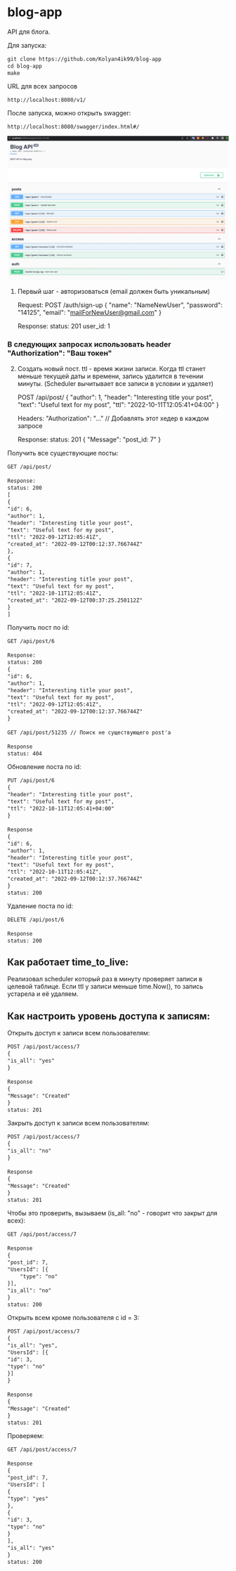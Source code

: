 # blog-app

API для блога.

Для запуска:
    
    git clone https://github.com/Kolyan4ik99/blog-app
    cd blog-app
    make

URL для всех запросов

    http://localhost:8080/v1/

После запуска, можно открыть swagger:
    
    http://localhost:8080/swagger/index.html#/

![img.png](imgs/img.png)

1) Первый шаг - авторизоваться (email должен быть уникальным)


    Request:
    POST /auth/sign-up
    {
    "name": "NameNewUser",
    "password": "14125",
    "email": "mailForNewUser@gmail.com"
    }

    Response:
    status: 201
    user_id: 1


### В следующих запросах использовать header "Authorization": "Ваш токен"

2) Создать новый пост. ttl - время жизни записи. Когда ttl станет меньше текущей даты и времени, запись удалится в течении минуты. 
(Scheduler вычитывает все записи в условии и удаляет)


    POST /api/post/
    {
    "author": 1,
    "header": "Interesting title your post",
    "text": "Useful text for my post",
    "ttl": "2022-10-11T12:05:41+04:00"
    }

    Headers: "Authorization": "..." // Добавлять этот хедер в каждом запросе

    Response:
    status: 201
    {
    "Message": "post_id: 7"
    }

Получить все существующие посты:

    GET /api/post/

    Response:
    status: 200
    [
    {
    "id": 6,
    "author": 1,
    "header": "Interesting title your post",
    "text": "Useful text for my post",
    "ttl": "2022-09-12T12:05:41Z",
    "created_at": "2022-09-12T00:12:37.766744Z"
    },
    {
    "id": 7,
    "author": 1,
    "header": "Interesting title your post",
    "text": "Useful text for my post",
    "ttl": "2022-10-11T12:05:41Z",
    "created_at": "2022-09-12T00:37:25.250112Z"
    }
    ]

Получить пост по id:

    GET /api/post/6

    Response:
    status: 200
    {
    "id": 6,
    "author": 1,
    "header": "Interesting title your post",
    "text": "Useful text for my post",
    "ttl": "2022-09-12T12:05:41Z",
    "created_at": "2022-09-12T00:12:37.766744Z"
    }

    GET /api/post/51235 // Поиск не существующего post'а

    Response 
    status: 404

Обновление поста по id:

    PUT /api/post/6
    {
    "header": "Interesting title your post",
    "text": "Useful text for my post",
    "ttl": "2022-10-11T12:05:41+04:00"
    }

    Response
    {
    "id": 6,
    "author": 1,
    "header": "Interesting title your post",
    "text": "Useful text for my post",
    "ttl": "2022-10-11T12:05:41Z",
    "created_at": "2022-09-12T00:12:37.766744Z"
    }
    status: 200

Удаление поста по id:

    DELETE /api/post/6

    Response
    status: 200

## Как работает time_to_live:

Реализовал scheduler который раз в минуту проверяет записи в целевой таблице. 
Если ttl у записи меньше time.Now(), то запись устарела и её удаляем.

## Как настроить уровень доступа к записям:

Открыть доступ к записи всем пользователям:

    POST /api/post/access/7
    {
    "is_all": "yes"
    }

    Response
    {
    "Message": "Created"
    }
    status: 201

Закрыть доступ к записи всем пользователям:

    POST /api/post/access/7
    {
    "is_all": "no"
    }

    Response
    {
    "Message": "Created"
    }
    status: 201

Чтобы это проверить, вызываем (is_all: "no" - говорит что закрыт для всех):

    GET /api/post/access/7

    Response
    {
    "post_id": 7,
    "UsersId": [{
        "type": "no"
    }],
    "is_all": "no"
    }
    status: 200
    
Открыть всем кроме пользователя с id = 3:

    POST /api/post/access/7
    {
    "is_all": "yes",
    "UsersId": [{
    "id": 3,
    "type": "no"
    }]
    }

    Response
    {
    "Message": "Created"
    }
    status: 201

Проверяем:

    GET /api/post/access/7

    Response
    {
    "post_id": 7,
    "UsersId": [
    {
    "type": "yes"
    },
    {
    "id": 3,
    "type": "no"
    }
    ],
    "is_all": "yes"
    }
    status: 200
